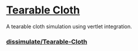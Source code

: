 # [Tearable Cloth](https://dacuteraccoon.github.io/Tearable-Cloth/dist/)
A tearable cloth simulation using vertlet integration.

### [dissimulate/Tearable-Cloth](https://github.com/dissimulate/Tearable-Cloth)
